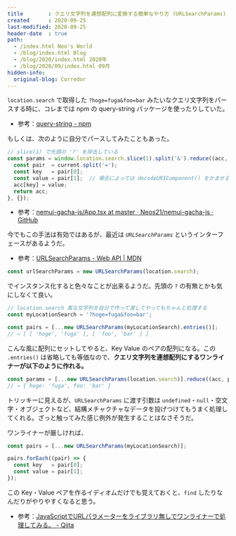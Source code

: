 ```yaml
---
title        : クエリ文字列を連想配列に変換する簡単なやり方 (URLSearchParams)
created      : 2020-09-25
last-modified: 2020-09-25
header-date  : true
path:
  - /index.html Neo's World
  - /blog/index.html Blog
  - /blog/2020/index.html 2020年
  - /blog/2020/09/index.html 09月
hidden-info:
  original-blog: Corredor
---
```


`location.search` で取得した `?hoge=fuga&foo=bar` みたいなクエリ文字列をパースする時に、コレまでは npm の query-string パッケージを使ったりしていた。

- 参考：[query-string - npm](https://www.npmjs.com/package/query-string)

もしくは、次のように自分でパースしてみたこともあった。

```javascript
// slice(1) で先頭の '?' を除去している
const params = window.location.search.slice(1).split('&').reduce((acc, current) => {
  const pair  = current.split('=');
  const key   = pair[0];
  const value = pair[1];  // 場合によっては decodeURIComponent() をかませる
  acc[key] = value;
  return acc;
}, {});
```

- 参考：[nemui-gacha-js/App.tsx at master · Neos21/nemui-gacha-js · GitHub](https://github.com/Neos21/nemui-gacha-js/blob/master/src/App.tsx)

今でもこの手法は有効ではあるが、最近は _`URLSearchParams`_ というインターフェースがあるようだ。

- 参考：[URLSearchParams - Web API | MDN](https://developer.mozilla.org/ja/docs/Web/API/URLSearchParams)

```javascript
const urlSearchParams = new URLSearchParams(location.search);
```

でインスタンス化すると色々なことが出来るようだ。先頭の `?` の有無とかも気にしなくて良い。

```javascript
// location.search 風な文字列を自分で作って渡してやってもちゃんと処理する
const myLocationSearch = '?hoge=fuga&foo=bar';

const pairs = [...new URLSearchParams(myLocationSearch).entries()];
// → [ [ 'hoge', 'fuga' ], [ 'foo', 'bar' ] ]
```

こんな風に配列にセットしてやると、Key Value のペアの配列になる。この `.entries()` は省略しても等価なので、**クエリ文字列を連想配列にするワンライナーが以下のように作れる。**

```javascript
const params = [...new URLSearchParams(location.search)].reduce((acc, pair) => ({...acc, [pair[0]]: pair[1]}), {});
// → { hoge: 'fuga', foo: 'bar' }
```

トリッキーに見えるが、`URLSearchParams` に渡す引数は `undefined`・`null`・空文字・オブジェクトなど、結構メチャクチャなデータを投げつけてもうまく処理してくれる。ざっと触ってみた感じ例外が発生することはなさそうだ。

ワンライナーが厳しければ、

```javascript
const pairs = [...new URLSearchParams(myLocationSearch)];

pairs.forEach((pair) => {
  const key   = pair[0];
  const value = pair[1];
});
```

この Key・Value ペアを作るイディオムだけでも覚えておくと、`find` したりなんだりがやりやすくなると思う。

- 参考：[JavaScriptでURLパラメーターをライブラリ無しでワンライナーで処理してみる。 - Qiita](https://qiita.com/ttiger55/items/22e0f676ff6101336eaf)
